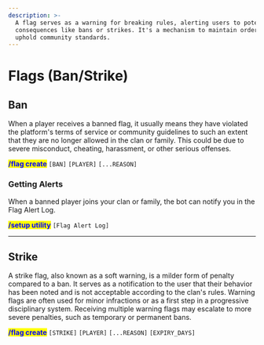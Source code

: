 ```yaml
---
description: >-
  A flag serves as a warning for breaking rules, alerting users to potential
  consequences like bans or strikes. It's a mechanism to maintain order and
  uphold community standards.
---
```


# Flags (Ban/Strike)

## Ban

When a player receives a banned flag, it usually means they have violated the platform's terms of service or community guidelines to such an extent that they are no longer allowed in the clan or family. This could be due to severe misconduct, cheating, harassment, or other serious offenses.

<mark style="color:blue;">**/flag create**</mark> `[BAN]` `[PLAYER]` `[...REASON]`&#x20;

### Getting Alerts

When a banned player joins your clan or family, the bot can notify you in the Flag Alert Log.

<mark style="color:blue;">**/setup utility**</mark> `[Flag Alert Log]` &#x20;

***

## Strike

A strike flag, also known as a soft warning, is a milder form of penalty compared to a ban. It serves as a notification to the user that their behavior has been noted and is not acceptable according to the clan's rules. Warning flags are often used for minor infractions or as a first step in a progressive disciplinary system. Receiving multiple warning flags may escalate to more severe penalties, such as temporary or permanent bans.

<mark style="color:blue;">**/flag create**</mark> `[STRIKE]` `[PLAYER]` `[...REASON]` `[EXPIRY_DAYS]`
